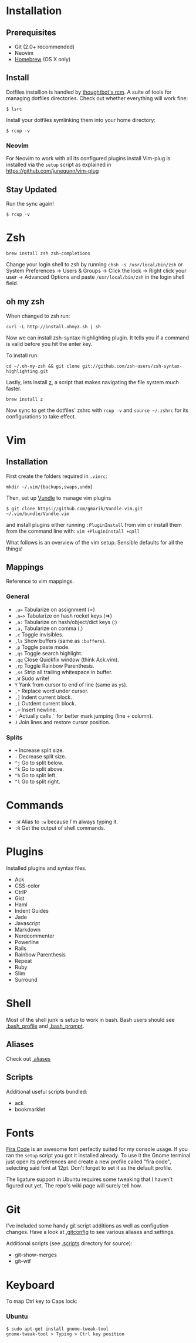 Installation
============

Prerequisites
-------------

* Git (2.0+ recommended)
* Neovim
* [Homebrew](http://mxcl.github.com/homebrew/) (OS X only)

Install
------------

Dotfiles installion is handled by [thoughtbot's rcm](https://github.com/thoughtbot/rcm). A suite of tools for managing dotfiles directories. Check out whether everything will work fine:

``` bash-session
$ lsrc
```

Install your dotfiles symlinking them into your home directory:

``` bash-session
$ rcup -v
```

### Neovim
For Neovim to work with all its configured plugins install Vim-plug is installed via the `setup` script as explained in https://github.com/junegunn/vim-plug

Stay Updated
------------

Run the sync again!

``` bash-session
$ rcup -v
```

Zsh
===

```shell
brew install zsh zsh-completions
```

Change your login shell to zsh by running `chsh -s /usr/local/bin/zsh` or System
Preferences -> Users & Groups -> Click the lock -> Right click your user ->
Advanced Options and paste `/usr/local/bin/zsh` in the login shell field.

oh my zsh
---------

When changed to zsh run:

```shell
curl -L http://install.ohmyz.sh | sh
```

Now we can install zsh-syntax-highlighting plugin. It tells you if a command is
valid before you hit the enter key.

To install run:

```shell
cd ~/.oh-my-zsh && git clone git://github.com/zsh-users/zsh-syntax-highlighting.git
```

Lastly, lets install [z](https://github.com/rupa/z), a script that makes
navigating the file system much faster.

```shell
brew install z
```

Now sync to get the dotfiles' zshrc with `rcup -v` and `source ~/.zshrc` for its
configurations to take effect.

Vim
===

Installation
--------

First create the folders required in `.vimrc`:

```
mkdir ~/.vim/{backups,swaps,undo}
```

Then, set up [Vundle](https://github.com/gmarik/Vundle.vim) to manage vim plugins

`$ git clone https://github.com/gmarik/Vundle.vim.git ~/.vim/bundle/Vundle.vim`

and install plugins either running `:PluginInstall` from vim or install them from the command line with: `vim +PluginInstall +qall`

What follows is an overview of the vim setup. Sensible defaults for all the things!

Mappings
--------

Reference to vim mappings.


### General

* `,a=` Tabularize on assignment (=)
* `,a=>` Tabularize on hash rocket keys (=>)
* `,a:` Tabularize on hash/object/dict keys (:)
* `,a,` Tabularize on comma (,)
* `,c` Toggle invisibles.
* `,ls` Show buffers (same as `:buffers`).
* `,p` Toggle paste mode.
* `,qs` Toggle search highlight.
* `,qq` Close Quickfix window (think Ack.vim).
* `,rp` Toggle Rainbow Parenthesis.
* `,ss` Strip all trailing whitespace in buffer.
* `,W` Sudo write!
* `Y` Yank from cursor to end of line (same as `y$`).
* `,*` Replace word under cursor.
* `,]` Indent current block.
* `,[` Outdent current block.
* `,⏎` Insert newline.
* `'` Actually calls <code>`</code> for better mark jumping (line + column).
* `J` Join lines and restore cursor position.


### Splits

* `+` Increase split size.
* `-` Decrease split size.
* `^j` Go to split below.
* `^k` Go to split above.
* `^h` Go to split left.
* `^l` Go to split right.


Commands
========

* `:W` Alias to `:w` because I'm always typing it.
* `:R` Get the output of shell commands.


Plugins
=======

Installed plugins and syntax files.

* Ack
* CSS-color
* CtrlP
* Gist
* Haml
* Indent Guides
* Jade
* Javascript
* Markdown
* Nerdcommenter
* Powerline
* Rails
* Rainbow Parenthesis
* Repeat
* Ruby
* Slim
* Surround


Shell
=====

Most of the shell junk is setup to work in bash. Bash users should
see [.bash_profile](https://github.com/sauloperez/dotfiles/blob/master/.bash_profile)
and [.bash_prompt](https://github.com/sauloperez/dotfiles/blob/master/.bash_prompt).


Aliases
-------

Check out [.aliases](https://github.com/sauloperez/dotfiles/blob/master/.aliases)


Scripts
-------

Additional useful scripts bundled:

* ack
* bookmarklet


Fonts
=====

[Fira Code](https://github.com/tonsky/FiraCode) is an awesome font perfectly
suited for my console usage. If you ran the `setup` script you got it installed
already. To use it the Gnome terminal just open its preferences and create a new
profile called "fira code", selecting said font at 12pt. Don't forget to set it
as the default profile.

The ligature support in Ubuntu requires some tweaking that I haven't figured out
yet. The repo's wiki page will surely tell how.

Git
===

I've included some handy git script additions as well as configution changes.
Have a look at
[.gitconfig](https://github.com/sauloperez/dotfiles/blob/master/.gitconfig) to see
various aliases and settings.

Additional scripts (see [.scripts](https://github.com/sauloperez/dotfiles/tree/master/.scripts/) directory for source):

* git-show-merges
* git-wtf

Keyboard
========

To map Ctrl key to Caps lock:

### Ubuntu

```shell
$ sudo apt-get install gnome-tweak-tool
gnome-tweak-tool > Typing > Ctrl key position
```
